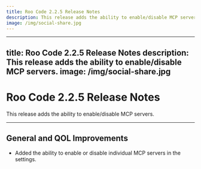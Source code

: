 ```yaml
---
title: Roo Code 2.2.5 Release Notes
description: This release adds the ability to enable/disable MCP servers.
image: /img/social-share.jpg
---
```


---
title: Roo Code 2.2.5 Release Notes
description: This release adds the ability to enable/disable MCP servers.
image: /img/social-share.jpg
---

# Roo Code 2.2.5 Release Notes

This release adds the ability to enable/disable MCP servers.

---

## General and QOL Improvements

*   Added the ability to enable or disable individual MCP servers in the settings.